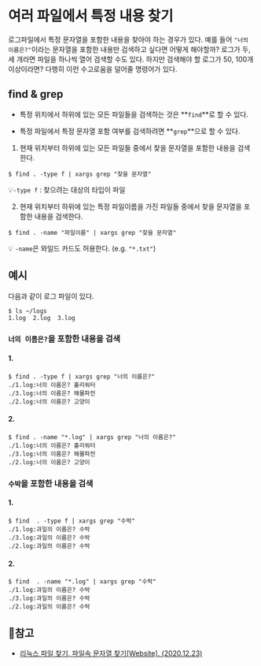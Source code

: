 # 여러 파일에서 특정 내용 찾기

로그파일에서 특정 문자열을 포함한 내용을 찾아야 하는 경우가 있다. 예를 들어 `"너의 이름은?"`이라는 문자열을 포함한 내용만 검색하고 싶다면 어떻게 해야할까? 로그가 두, 세 개라면 파일을 하나씩 열어 검색할 수도 있다. 하지만 검색해야 할 로그가 50, 100개 이상이라면? 다행히 이런 수고로움을 덜어줄 명령어가 있다.



## find & grep

- 특정 위치에서 하위에 있는 모든 파일들을 검색하는 것은 **`find`**로 할 수 있다.

- 특정 파일에서 특정 문자열 포함 여부를 검색하려면 **`grep`**으로 할 수 있다. 



1. 현재 위치부터 하위에 있는 모든 파일들 중에서 찾을 문자열을 포함한 내용을 검색한다.

```shell
$ find . -type f | xargs grep "찾을 문자열"
```

💡`-type f` : 찾으려는 대상의 타입이 파일



2. 현재 위치부터 하위에 있는 특정 파일이름을 가진 파일들 중에서 찾을 문자열을 포함한 내용을 검색한다.

```shell
$ find . -name "파일이름" | xargs grep "찾을 문자열"
```

💡 `-name`은 와일드 카드도 허용한다. (e.g. `"*.txt"`)



## 예시

다음과 같이 로그 파일이 있다.

```shell
$ ls ~/logs
1.log  2.log  3.log
```



### `너의 이름은?`을 포함한 내용을 검색

#### 1.

```shell
$ find . -type f | xargs grep "너의 이름은?"
./1.log:너의 이름은? 홀리워터
./3.log:너의 이름은? 해물파전
./2.log:너의 이름은? 고양이
```

#### 2.

```shell
$ find . -name "*.log" | xargs grep "너의 이름은?"
./1.log:너의 이름은? 홀리워터
./3.log:너의 이름은? 해물파전
./2.log:너의 이름은? 고양이
```



### `수박`을 포함한 내용을 검색

#### 1.

```shell
$ find  . -type f | xargs grep "수박"
./1.log:과일의 이름은? 수박
./3.log:과일의 이름은? 수박
./2.log:과일의 이름은? 수박
```

#### 2.

```shell
$ find  . -name "*.log" | xargs grep "수박"
./1.log:과일의 이름은? 수박
./3.log:과일의 이름은? 수박
./2.log:과일의 이름은? 수박
```



## 📜참고

- [리눅스 파일 찾기, 파일속 문자열 찾기[Website]. (2020.12.23)](https://overcode.tistory.com/entry/%EB%A6%AC%EB%88%85%EC%8A%A4-%ED%8C%8C%EC%9D%BC-%EC%B0%BE%EA%B8%B0-%ED%8C%8C%EC%9D%BC%EC%86%8D-%EB%AC%B8%EC%9E%90%EC%97%B4-%EC%B0%BE%EA%B8%B0)

